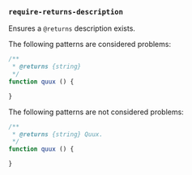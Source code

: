 ### `require-returns-description`

Ensures a `@returns` description exists.

The following patterns are considered problems:

```js
/**
 * @returns {string}
 */
function quux () {

}
```

The following patterns are not considered problems:

```js
/**
 * @returns {string} Quux.
 */
function quux () {

}
```
